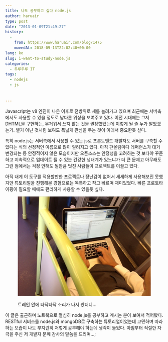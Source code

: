 ```yaml
---
title: 나도 공부하고 싶다 node.js
author: haruair
type: post
date: "2013-01-09T21:49:27"
history:
  - 
    from: https://www.haruair.com/blog/1475
    movedAt: 2018-09-13T22:02:40+00:00
lang: ko
slug: i-want-to-study-node.js
categories:
  - 두루두루 IT
tags:
  - nodejs
  - js


---
```

Javascript는 v8 엔진이 나온 이후로 전방위로 세를 늘려가고 있으며 최근에는 서버측에서도 사용할 수 있을 정도로 남다른 위상을 보여주고 있다. 이전 시대에는 그저 DHTML을 구현하는, 무거워서 쓰지 않는 것을 권장했었는데 이렇게 될 줄 누가 알았겠는가. 별거 아닌 것처럼 보여도 폭넓게 관심을 두는 것이 이래서 중요한듯 싶다.

특히 node.js는 서버측에서 사용할 수 있는 js로 프론트엔드 개발자도 서버를 구축할 수 있다는 식의 선정적인 이름으로 많이 알려지고 있다. 아직 판올림마다 레퍼런스가 대거 변경되는 등 안정적이지 않은 모습이지만 오픈소스는 안정성을 고려하는 것 보다야 꾸준하고 지속적으로 업데이트 될 수 있는 건강한 생태계가 있느냐가 더 큰 문제고 아무래도 그런 점에서는 걱정 안해도 될만큼 멋진 사람들이 프로젝트를 이끌고 있다.

아직 내게 이 도구를 적용할만한 프로젝트나 장난감이 없어서 세세하게 사용해보진 못했지만 튜토리얼을 진행해본 경험으로는 독특하고 작고 빠르며 재미있었다. 빠른 프로토타이핑이 필요할 때에도 편리하게 사용할 수 있을듯 싶다.

<figure>

![](20130110-084910.jpg)

<figcaption>트레인 안에 타닥타닥 소리가 나서 봤더니&#8230;</figcaption></figure>

이 글은 출근하며 노트북으로 열심히 node.js를 공부하고 계시는 분이 보여서 적어봤다. RESTful 서비스를 node.js와 mongoDB로 구축하는 튜토리얼이었는데 고민하며 따라하는 모습이 나도 부지런히 저렇게 공부해야 하는데 생각이 들었다. 아침부터 적절한 자극을 주신 저 개발자 분께 감사의 말씀을 드리며&#8230;;
